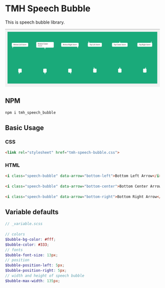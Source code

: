 # TMH Speech Bubble

This is speech bubble library.

![Demo Image](https://raw.githubusercontent.com/thetminnhtun/speech-bubble/HEAD/images/demo.png)

## NPM

```console
npm i tmh_speech_bubble
```

## Basic Usage

### CSS

```html
<link rel="stylesheet" href="tmh-speech-bubble.css">
```

### HTML

```html
<i class="speech-bubble" data-arrow="bottom-left">Bottom Left Arrow</i>

<i class="speech-bubble" data-arrow="bottom-center">Bottom Center Arrow</i>

<i class="speech-bubble" data-arrow="bottom-right">Bottom Right Arrow</i>
```

## Variable defaults

```scss
// _variable.scss

// colors
$bubble-bg-color: #fff;
$bubble-color: #333;
// fonts
$bubble-font-size: 13px;
// position
$bubble-position-left: 5px;
$bubble-position-right: 5px;
// width and height of speech bubble
$bubble-max-width: 135px;
```
